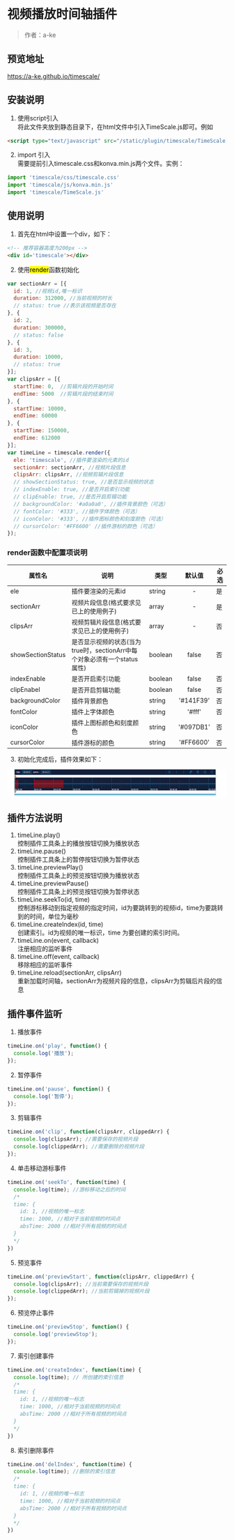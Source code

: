 ﻿# 视频播放时间轴插件

>作者：a-ke

## 预览地址
https://a-ke.github.io/timescale/

## 安装说明
1. 使用script引入   
将此文件夹放到静态目录下，在html文件中引入TimeScale.js即可。例如
```html
<script type="text/javascript" src="/static/plugin/timescale/TimeScale.js"></script>
```
2. import 引入   
需要提前引入timescale.css和konva.min.js两个文件。实例：
```javascript
import 'timescale/css/timescale.css'
import 'timescale/js/konva.min.js'
import 'timescale/TimeScale.js'
```

## 使用说明
1. 首先在html中设置一个div，如下：
```html
<!-- 推荐容器高度为200px -->
<div id='timescale'></div>
```
2. 使用<mark>render</mark>函数初始化
```javascript
var sectionArr = [{
  id: 1, //视频id,唯一标识
  duration: 312000, //当前视频的时长
  // status: true //表示该视频是否存在
}, {
  id: 2,
  duration: 300000,
  // status: false
}, {
  id: 3,
  duration: 10000,
  // status: true
}];
var clipsArr = [{
  startTime: 0,  //剪辑片段的开始时间
  endTime: 5000  //剪辑片段的结束时间
}, {
  startTime: 10000, 
  endTime: 60000
}, {
  startTime: 150000, 
  endTime: 612000
}];
var timeLine = timescale.render({
  ele: 'timescale', //插件要渲染的元素的id
  sectionArr: sectionArr, //视频片段信息
  clipsArr: clipsArr, //视频剪辑片段信息
  // showSectionStatus: true, //是否显示视频的状态
  // indexEnable: true, //是否开启索引功能
  // clipEnable: true, //是否开启剪辑功能
  // backgroundColor: '#a0a0a0', //插件背景颜色（可选）
  // fontColor: '#333', //插件字体颜色（可选）
  // iconColor: '#333', //插件图标颜色和刻度颜色（可选）
  // cursorColor: '#FF6600' //插件游标的颜色（可选）
});
```
### render函数中配置项说明
属性名 | 说明 | 类型 | 默认值 | 必选
--- | --- | --- | :-: | --- |
ele | 插件要渲染的元素id | string | - | 是
sectionArr | 视频片段信息(格式要求见已上的使用例子) | array | - | 是
clipsArr | 视频剪辑片段信息(格式要求见已上的使用例子) | array | - | 否
showSectionStatus | 是否显示视频的状态(当为true时，sectionArr中每个对象必须有一个status属性) | boolean | false | 否
indexEnable | 是否开启索引功能 | boolean | false | 否
clipEnabel | 是否开启剪辑功能 | boolean | false | 否
backgroundColor | 插件背景颜色 | string | '#141F39' | 否
fontColor | 插件上字体颜色 | string | '#fff' | 否
iconColor | 插件上图标颜色和刻度颜色 | string | '#097DB1' | 否
cursorColor | 插件游标的颜色 | string | '#FF6600' | 否


3. 初始化完成后，插件效果如下：   

![示例图片](./image/demo.png)

## 插件方法说明
1. timeLine.play()   
控制插件工具条上的播放按钮切换为播放状态
2. timeLine.pause()   
控制插件工具条上的暂停按钮切换为暂停状态
3. timeLine.previewPlay()   
控制插件工具条上的预览按钮切换为播放状态
4. timeLine.previewPause()   
控制插件工具条上的预览按钮切换为暂停状态
5. timeLine.seekTo(id, time)   
控制游标移动到指定视频的指定时间，id为要跳转到的视频id，time为要跳转到的时间，单位为毫秒
6. timeLine.createIndex(id, time)      
创建索引。id为视频的唯一标识，time 为要创建的索引时间。
7. timeLine.on(event, callback)   
注册相应的监听事件
8. timeLine.off(event, callback)   
移除相应的监听事件
9. timeLine.reload(sectionArr, clipsArr)    
重新加载时间轴，sectionArr为视频片段的信息，clipsArr为剪辑后片段的信息

## 插件事件监听
1. 播放事件
```js
timeLine.on('play', function() {
  console.log('播放');
});
```
2. 暂停事件
```js
timeLine.on('pause', function() {
  console.log('暂停');
});
```
3. 剪辑事件
```js
timeLine.on('clip', function(clipsArr, clippedArr) {
  console.log(clipsArr); //需要保存的视频片段
  console.log(clippedArr); //需要删除的视频片段
});
```
4. 单击移动游标事件
```js
timeLine.on('seekTo', function(time) {
  console.log(time); //游标移动之后的时间
  /*
  time: {
    id: 1, //视频的唯一标志
    time: 1000, //相对于当前视频的时间点
    absTime: 2000 //相对于所有视频的时间点
  }
  */
})
```
5. 预览事件
```js
timeLine.on('previewStart', function(clipsArr, clippedArr) {
  console.log(clipsArr); //当前需要保存的视频片段
  console.log(clippedArr); //当前剪辑掉的视频片段
});
```
6. 预览停止事件
```js
timeLine.on('previewStop', function() {
  console.log('previewStop');
});
```
7. 索引创建事件
```js
timeLine.on('createIndex', function(time) {
  console.log(time); // 所创建的索引信息
  /*
  time: {
    id: 1, //视频的唯一标志
    time: 1000, //相对于当前视频的时间点
    absTime: 2000 //相对于所有视频的时间点
  }
  */
})
```
8. 索引删除事件
```js
timeLine.on('delIndex', function(time) {
  console.log(time); //删除的索引信息
  /*
  time: {
    id: 1, //视频的唯一标志
    time: 1000, //相对于当前视频的时间点
    absTime: 2000 //相对于所有视频的时间点
  }
  */
})
```
